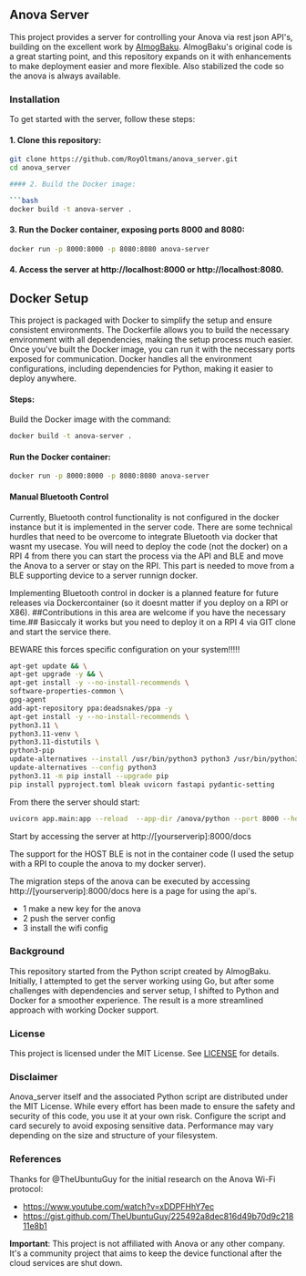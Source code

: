 ## Anova Server

This project provides a server for controlling your Anova via rest json API's, building on the excellent work by [AlmogBaku](https://github.com/AlmogBaku/Anova4All/). AlmogBaku's original code is a great starting point, and this repository expands on it with enhancements to make deployment easier and more flexible. Also stabilized the code so the anova is always available.

### Installation

To get started with the server, follow these steps:

#### 1. Clone this repository:
   ```bash
   git clone https://github.com/RoyOltmans/anova_server.git
   cd anova_server

#### 2. Build the Docker image:

```bash
docker build -t anova-server .
```

#### 3. Run the Docker container, exposing ports 8000 and 8080:

```bash
docker run -p 8000:8000 -p 8080:8080 anova-server
```
#### 4. Access the server at http://localhost:8000 or http://localhost:8080.

## Docker Setup
This project is packaged with Docker to simplify the setup and ensure consistent environments. The Dockerfile allows you to build the necessary environment with all dependencies, making the setup process much easier. Once you've built the Docker image, you can run it with the necessary ports exposed for communication. Docker handles all the environment configurations, including dependencies for Python, making it easier to deploy anywhere.

#### Steps:
Build the Docker image with the command:

```bash
docker build -t anova-server .
```

#### Run the Docker container:
```bash
docker run -p 8000:8000 -p 8080:8080 anova-server
```

#### Manual Bluetooth Control
Currently, Bluetooth control functionality is not configured in the docker instance but it is implemented in the server code. There are some technical hurdles that need to be overcome to integrate Bluetooth via docker that wasnt my usecase. You will need to deploy the code (not the docker) on a RPI 4 from there you can start the process via the API and BLE and move the Anova to a server or stay on the RPI. This part is needed to move from a BLE supporting device to a server runnign docker.

Implementing Bluetooth control in docker is a planned feature for future releases via Dockercontainer (so it doesnt matter if you deploy on a RPI or X86). ##Contributions in this area are welcome if you have the necessary time.## Basiccaly it works but you need to deploy it on a RPI 4 via GIT clone and start the service there.

BEWARE this forces specific configuration on your system!!!!!
```bash
apt-get update && \
apt-get upgrade -y && \
apt-get install -y --no-install-recommends \
software-properties-common \
gpg-agent
add-apt-repository ppa:deadsnakes/ppa -y
apt-get install -y --no-install-recommends \    
python3.11 \
python3.11-venv \
python3.11-distutils \
python3-pip
update-alternatives --install /usr/bin/python3 python3 /usr/bin/python3.11 1
update-alternatives --config python3	
python3.11 -m pip install --upgrade pip
pip install pyproject.toml bleak uvicorn fastapi pydantic-setting
```

From there the server should start:

```bash
uvicorn app.main:app --reload  --app-dir /anova/python --port 8000 --host 0.0.0.0 
```

Start by accessing the server at http://[yourserverip]:8000/docs

The support for the HOST BLE is not in the container code (I used the setup with a RPI to couple the anova to my docker server). 

The migration steps of the anova can be executed by accessing http://[yourserverip]:8000/docs here is a page for using the api's.
   - 1 make a new key for the anova
   - 2 push the server config
   - 3 install the wifi config

### Background
This repository started from the Python script created by AlmogBaku. Initially, I attempted to get the server working using Go, but after some challenges with dependencies and server setup, I shifted to Python and Docker for a smoother experience. The result is a more streamlined approach with working Docker support.

### License
This project is licensed under the MIT License. See [LICENSE](/LICENSE) for details.

### Disclaimer
Anova_server itself and the associated Python script are distributed under the MIT License. While every effort has been made to ensure the safety and security of this code, you use it at your own risk. Configure the script and card securely to avoid exposing sensitive data. Performance may vary depending on the size and structure of your filesystem.

### References

Thanks for @TheUbuntuGuy for the initial research on the Anova Wi-Fi protocol:

- https://www.youtube.com/watch?v=xDDPFHhY7ec
- https://gist.github.com/TheUbuntuGuy/225492a8dec816d49b70d9c21811e8b1

**Important**: This project is not affiliated with Anova or any other company. It's a community project that aims to
keep the device functional after the cloud services are shut down.

